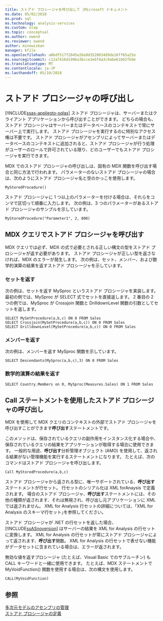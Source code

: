 ```yaml
---
title: ストアド プロシージャを呼び出して |Microsoft ドキュメント
ms.date: 05/02/2018
ms.prod: sql
ms.technology: analysis-services
ms.custom: olap
ms.topic: conceptual
ms.author: owend
ms.reviewer: owend
author: minewiskan
manager: kfile
ms.openlocfilehash: a0bdf517f2845e28a9d3520034d9de16ff65a25e
ms.sourcegitcommit: c12a7416d1996a3bcce3ebf4a3c9abe61b02fb9e
ms.translationtype: MT
ms.contentlocale: ja-JP
ms.lasthandoff: 05/10/2018
---
```

# <a name="calling-stored-procedures"></a>ストアド プロシージャの呼び出し
[!INCLUDE[ssas-appliesto-sqlas](../../includes/ssas-appliesto-sqlas.md)]
  ストアド プロシージャは、サーバーまたはクライアント アプリケーションから呼び出すことができます。 どちらの場合も、ストアド プロシージャはサーバーまたはデータベースのコンテキストで常にサーバー上で実行します。 ストアド プロシージャを実行するのに特別なアクセス権は不要です。 ストアド プロシージャがアセンブリによってサーバーまたはデータベースのコンテキストに追加されると、ストアド プロシージャが行う処理がユーザーのロールで許可されている限り、どのユーザーでもストアド プロシージャを実行できます。  
  
 MDX でのストアド プロシージャの呼び出しは、固有の MDX 関数を呼び出す場合と同じ方法で行われます。 パラメーターのないストアド プロシージャの場合は、次のようにストアド プロシージャ名と空のかっこを使用します。  
  
```  
MyStoredProcedure()  
```  
  
 ストアド プロシージャに 1 つ以上のパラメーターを付ける場合は、それらをコンマで区切って順番に入力します。 次の例は、3 つのパラメーターがあるストアド プロシージャのサンプルを示しています。  
  
```  
MyStoredProcedure("Parameter1", 2, 800)  
```  
  
## <a name="calling-stored-procedures-in-mdx-queries"></a>MDX クエリでストアド プロシージャを呼び出す  
 MDX クエリでは必ず、MDX の式で必要とされる正しい構文の型をストアド プロシージャが返す必要があります。 ストアド プロシージャが正しい型を返さなければ、MDX のエラーが発生します。 次の例は、セット、メンバー、および数学的演算の結果を返すストアド プロシージャを示しています。  
  
### <a name="returning-a-set"></a>セットを返す  
 次の例は、セットを返す MySproc というストアド プロシージャを実装します。 最初の例では、MySproc が SELECT 式でセットを直接返します。 2 番目の 2 つの例では、MySproc が Crossjoin 関数と DrilldownLevel 関数の引数としてセットを返します。  
  
```  
SELECT MySetProcedure(a,b,c) ON 0 FROM Sales  
SELECT Crossjoin(MySetProcedure(a,b,c)) ON 0 FROM Sales  
SELECT DrilldownLevel(MySetProcedure(a,b,c)) ON 0 FROM Sales  
```  
  
### <a name="returning-a-member"></a>メンバーを返す  
 次の例は、メンバーを返す MySproc 関数を示しています。  
  
```  
SELECT Descendants(MySproc(a,b,c),3) ON 0 FROM Sales  
```  
  
### <a name="returning-the-result-of-a-math-operation"></a>数学的演算の結果を返す  
  
```  
SELECT Country.Members on 0, MySproc(Measures.Sales) ON 1 FROM Sales  
```  
  
## <a name="calling-stored-procedures-with-the-call-statement"></a>Call ステートメントを使用したストアド プロシージャの呼び出し  
 MDX を使用して MDX クエリのコンテキストの外部でストアド プロシージャを呼び出すことができます**呼び出す**ステートメントです。  
  
 このメソッドは、保存されているクエリの副作用をインスタンス化する場合や、保存されているクエリの結果をアプリケーションが取得する場合に使用できます。 一般的な用途、**呼び出す**分析管理オブジェクト (AMO) を使用して、返される結果がない管理機能を実行するステートメントになります。 たとえば、次のコマンドはストアド プロシージャを呼び出します。  
  
```  
Call MyStoredProcedure(a,b,c)  
```  
  
 ストアド プロシージャから返される型に、唯一サポートされている、**呼び出す**ステートメントが行セット。 行セットのシリアル化は XML forAnaysis で定義されます。 場合のストアド プロシージャ、**呼び出す**ステートメントには、その他の種類が返されます、それは無視され、呼び出し元アプリケーションに XML では返されません。 XML for Analysis 行セットの詳細については、「XML for Analysis のスキーマ行セット｣を参照してください。  
  
 ストアド プロシージャが .NET の行セットを返した場合、[!INCLUDE[ssASnoversion](../../includes/ssasnoversion-md.md)] はサーバーの結果を XML for Analysis の行セットに変換します。 XML for Analysis の行セットが常にストアド プロシージャによって返されます、**呼び出す**関数。 XML for Analysis の行セットで表せない機能がデータセットに含まれている場合は、エラーが返されます。  
  
 無効な値を返すプロシージャ (たとえば、Visual Basic でのサブルーチン) も CALL キーワードと一緒に使用できます。 たとえば、MDX ステートメントで MyVoidFunction() 関数を使用する場合は、次の構文を使用します。  
  
```  
CALL(MyVoidFunction)  
```  
  
## <a name="see-also"></a>参照  
 [多次元モデルのアセンブリの管理](../../analysis-services/multidimensional-models/multidimensional-model-assemblies-management.md)   
 [ストアド プロシージャの定義](../../analysis-services/multidimensional-models-extending-olap-stored-procedures/defining-stored-procedures.md)  
  
  
